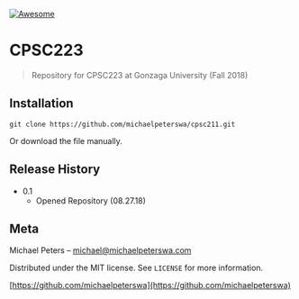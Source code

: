 [![Awesome](https://awesome.re/badge-flat.svg)](https://michaelpeterswa.com)

# CPSC223

> Repository for CPSC223 at Gonzaga University (Fall 2018)

## Installation

```
git clone https://github.com/michaelpeterswa/cpsc211.git
```
Or download the file manually.

## Release History

* 0.1
    * Opened Repository (08.27.18)

## Meta

Michael Peters – michael@michaelpeterswa.com

Distributed under the MIT license. See ``LICENSE`` for more information.

[https://github.com/michaelpeterswa](https://github.com/michaelpeterswa)
